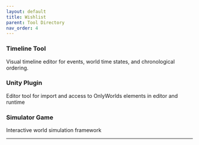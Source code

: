 ```yaml
---
layout: default
title: Wishlist
parent: Tool Directory
nav_order: 4
---
```




### Timeline Tool
Visual timeline editor for events, world time states, and chronological ordering.


### Unity Plugin
Editor tool for import and access to OnlyWorlds elements in editor and runtime


### Simulator Game
Interactive world simulation framework


---


